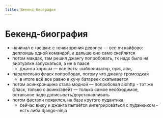 ```yaml
---
title: Бекенд-биография
---
```


# Бекенд-биография

- начинал с гаешки: с точки зрения девопса — все оч кайфово: деплоишь одной командой, а дальше оно само скейлится
- потом макдак, там решил джангу попробовать, тк надо было на виртуалке запускаться, а не в паасе
  - джанга хороша — все есть: шаблонизатор, орм, апи,
- параллельно фласк попробовал, потому что джанга громоздкая
  - в итоге всё все равно в кучу батареек скатывается
- потом асинхронщина стала модной — попробовал aiohttp - тот же фласк, только с асинк/авейт — только самое необходимое,
  остальное надо дописывать/доустанавливать
- потом фастапи появился, на базе крутого пудантика
  - сейчас вижу и джанга пытается интегрироваться с пуданкиком - есть либа django-ninja
